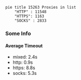 
```mermaid
pie title 15263 Proxies in list
    "HTTP" : 11548
    "HTTPS": 1163
    "SOCKS" : 2833
```

### Some Info
#### Average Timeout

- mixed: 2.4s
- http: 0.9s
- https: 8.8s
- socks: 5.3s